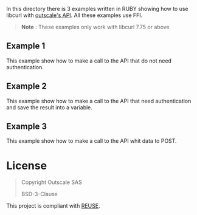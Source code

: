 In this directory there is 3 examples written in RUBY showing how to use libcurl with [outscale's API](https://docs.outscale.com/api). All these examples use FFI. 

> **Note** : These examples only work with libcurl 7.75 or above

## Example 1
This example show how to make a call to the API that do not need authentication. 

## Example 2
This example show how to make a call to the API that need authentication and save the result into a variable.

## Example 3
This example show how to make a call to the API whit data to POST.



# License

> Copyright Outscale SAS
>
> BSD-3-Clause

This project is compliant with [REUSE](https://reuse.software/).
